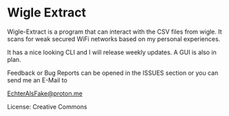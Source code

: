 # Wigle Extract


Wigle-Extract is a program that can interact with
the CSV files from wigle. It scans for weak secured 
WiFi networks based on my personal experiences. 

It has a nice looking CLI and I will release weekly
updates.  A GUI is also in plan. 


Feedback or Bug Reports can be opened in the ISSUES 
section or you can send me an E-Mail to 

EchterAlsFake@proton.me


License: Creative Commons
